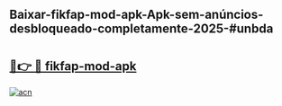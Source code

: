 ## Baixar-fikfap-mod-apk-Apk-sem-anúncios-desbloqueado-completamente-2025-#unbda

# <h2><a href="https://ainizakaria.my?title=fikfap-mod-apk&ref=20M">🔗👉 🔴 fikfap-mod-apk</a></h2>

[![acn](https://github.com/user-attachments/assets/0f9c940e-d8b0-45ae-aac7-cd30a18b3e1c)](https://ainizakaria.my?title=fikfap-mod-apk&ref=20M)

